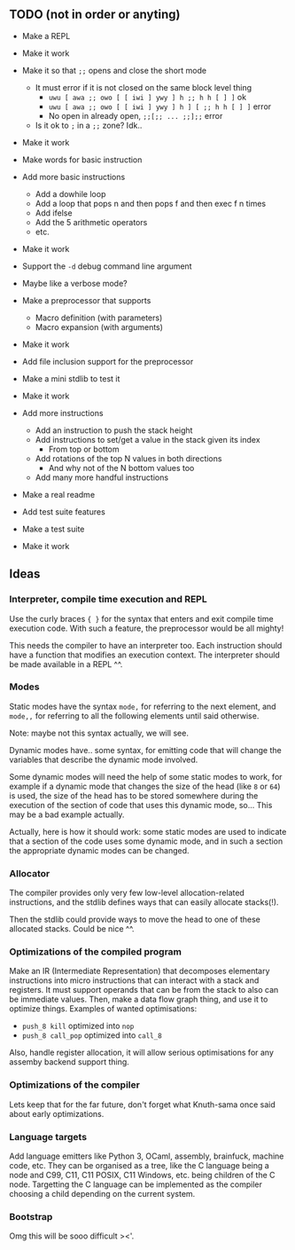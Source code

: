
## TODO (not in order or anyting)

- Make a REPL
- Make it work

- Make it so that `;;` opens and close the short mode
  - It must error if it is not closed on the same block level thing
    - `uwu [ awa ;; owo [ [ iwi ] ywy ] h ;; h h [ ] ]` ok
    - `uwu [ awa ;; owo [ [ iwi ] ywy ] h ] [ ;; h h [ ] ]` error
    - No open in already open, `;;[;; ... ;;];;` error
  - Is it ok to `;` in a `;;` zone? Idk..
- Make it work

- Make words for basic instruction
- Add more basic instructions
  - Add a dowhile loop
  - Add a loop that pops n and then pops f and then exec f n times
  - Add ifelse
  - Add the 5 arithmetic operators
  - etc.
- Make it work

- Support the `-d` debug command line argument
- Maybe like a verbose mode?

- Make a preprocessor that supports
  - Macro definition (with parameters)
  - Macro expansion (with arguments)
- Make it work

- Add file inclusion support for the preprocessor
- Make a mini stdlib to test it
- Make it work

- Add more instructions
  - Add an instruction to push the stack height
  - Add instructions to set/get a value in the stack given its index
    - From top or bottom
  - Add rotations of the top N values in both directions
    - And why not of the N bottom values too
  - Add many more handful instructions

- Make a real readme

- Add test suite features
- Make a test suite
- Make it work

## Ideas

### Interpreter, compile time execution and REPL

Use the curly braces `{ }` for the syntax that enters and exit compile time
execution code. With such a feature, the preprocessor would be all mighty!

This needs the compiler to have an interpreter too. Each instruction should
have a function that modifies an execution context. The interpreter should be
made available in a REPL ^^.

### Modes

Static modes have the syntax `mode,` for referring to the next element, and
`mode,,` for referring to all the following elements until said otherwise.

Note: maybe not this syntax actually, we will see.

Dynamic modes have.. some syntax, for emitting code that will change the
variables that describe the dynamic mode involved.

Some dynamic modes will need the help of some static modes to work, for example
if a dynamic mode that changes the size of the head (like `8` or `64`) is used,
the size of the head has to be stored somewhere during the execution of the
section of code that uses this dynamic mode, so... This may be a bad example
actually.

Actually, here is how it should work: some static modes are used to indicate
that a section of the code uses some dynamic mode, and in such a section the
appropriate dynamic modes can be changed.

### Allocator

The compiler provides only very few low-level allocation-related instructions,
and the stdlib defines ways that can easily allocate stacks(!).

Then the stdlib could provide ways to move the head to one of these allocated
stacks. Could be nice ^^.

### Optimizations of the compiled program

Make an IR (Intermediate Representation) that decomposes elementary
instructions into micro instructions that can interact with a stack and
registers. It must support operands that can be from the stack to also can be
immediate values.
Then, make a data flow graph thing, and use it to optimize things.
Examples of wanted optimisations:
- `push_8 kill` optimized into `nop`
- `push_8 call_pop` optimized into `call_8`

Also, handle register allocation, it will allow serious optimisations for any
assemby backend support thing.

### Optimizations of the compiler

Lets keep that for the far future, don't forget what Knuth-sama once said about
early optimizations.

### Language targets

Add language emitters like Python 3, OCaml, assembly, brainfuck, machine code,
etc. They can be organised as a tree, like the C language being a node and C99,
C11, C11 POSIX, C11 Windows, etc. being children of the C node. Targetting the
C language can be implemented as the compiler choosing a child depending on the
current system.

### Bootstrap

Omg this will be sooo difficult ><'.
